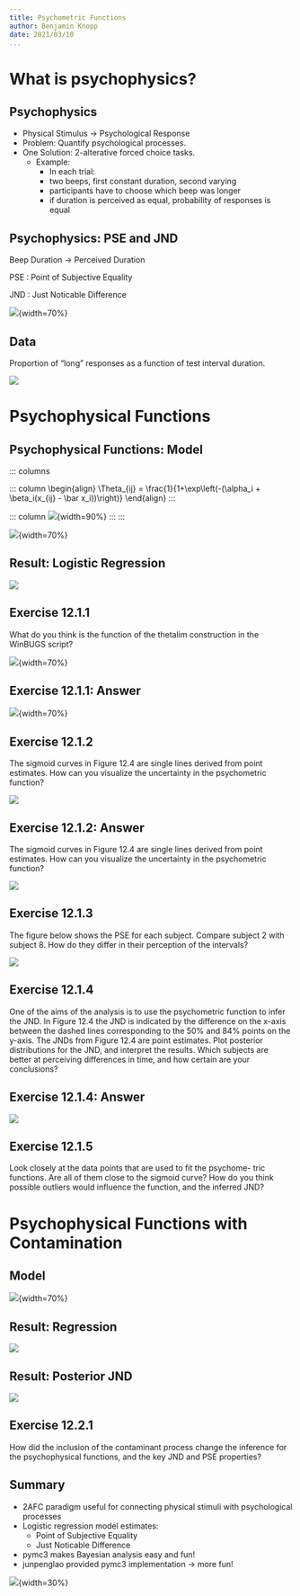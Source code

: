 ```yaml
---
title: Psychometric Functions
author: Benjamin Knopp
date: 2021/03/10
...
```


# What is psychophysics?

## Psychophysics

- Physical Stimulus $\rightarrow$ Psychological Response
- Problem: Quantify psychological processes.
- One Solution: 2-alterative forced choice tasks.
    - Example:
        - In each trial: 
        - two beeps, first constant duration, second varying
        - participants have to choose which beep was longer
        - if duration is perceived as equal, probability of responses is equal

## Psychophysics: PSE and JND

Beep Duration $\rightarrow$ Perceived Duration

PSE
: Point of Subjective Equality

JND
: Just Noticable Difference

![](figures/pse_jnd_illustration.png){width=70%}

## Data

Proportion of “long” responses as a function of test interval duration.

![](figures/data_plot.png)

# Psychophysical Functions

## Psychophysical Functions: Model

::: columns

::: column
\begin{align}
\Theta_{ij} = \frac{1}{1+\exp\left(-(\alpha_i + \beta_i(x_{ij} - \bar x_i))\right)}
\end{align}
:::

::: column
![](figures/Binomial_Example.png){width=90%}
:::
:::

![](figures/model.png){width=70%}

## Result: Logistic Regression

![](figures/model1_fit.png)

## Exercise 12.1.1

What do you think is the function of the thetalim construction
in the WinBUGS script?

![](figures/winbugs.png){width=70%}

## Exercise 12.1.1: Answer

![](figures/winbugs.png){width=70%}

## Exercise 12.1.2

The sigmoid curves in Figure 12.4 are single lines derived from
point estimates. How can you visualize the uncertainty in the psychometric
function?

![](figures/model1_fit.png)

## Exercise 12.1.2: Answer

The sigmoid curves in Figure 12.4 are single lines derived from
point estimates. How can you visualize the uncertainty in the psychometric
function?

![](figures/posterior_samples.png)


## Exercise 12.1.3

The figure below shows the PSE for each subject. Compare subject 2
with subject 8. How do they differ in their perception of the intervals?

![](figures/model1_fit.png)

## Exercise 12.1.4

One of the aims of the analysis is to use the psychometric function
to infer the JND. In Figure 12.4 the JND is indicated by the difference on
the x-axis between the dashed lines corresponding to the 50% and 84% points
on the y-axis. The JNDs from Figure 12.4 are point estimates. Plot posterior
distributions for the JND, and interpret the results. Which subjects are better
at perceiving differences in time, and how certain are your conclusions?

## Exercise 12.1.4: Answer

![](figures/posterior_jnd.png)

## Exercise 12.1.5

Look closely at the data points that are used to fit the psychome-
tric functions. Are all of them close to the sigmoid curve? How do you think
possible outliers would influence the function, and the inferred JND?

# Psychophysical Functions with Contamination

## Model

![](figures/contamination_model.png){width=70%}

## Result: Regression

![](figures/model2_fit.png)

## Result: Posterior JND

![](figures/model2_jnd.png)

## Exercise 12.2.1

How did the inclusion of the contaminant process change the
inference for the psychophysical functions, and the key JND and PSE properties?

## Summary

- 2AFC paradigm useful for connecting physical stimuli with psychological processes
- Logistic regression model estimates:
    - Point of Subjective Equality
    - Just Noticable Difference
- pymc3 makes Bayesian analysis easy and fun!
- junpenglao provided pymc3 implementation $\rightarrow$ more fun!

![](figures/junpenglao.png){width=30%}
